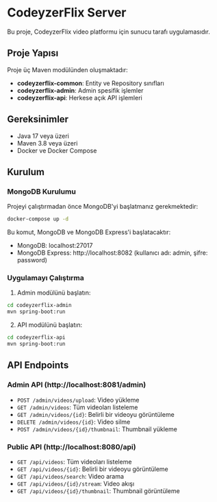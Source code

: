# CodeyzerFlix Server

Bu proje, CodeyzerFlix video platformu için sunucu tarafı uygulamasıdır.

## Proje Yapısı

Proje üç Maven modülünden oluşmaktadır:

- **codeyzerflix-common**: Entity ve Repository sınıfları
- **codeyzerflix-admin**: Admin spesifik işlemler
- **codeyzerflix-api**: Herkese açık API işlemleri

## Gereksinimler

- Java 17 veya üzeri
- Maven 3.8 veya üzeri
- Docker ve Docker Compose

## Kurulum

### MongoDB Kurulumu

Projeyi çalıştırmadan önce MongoDB'yi başlatmanız gerekmektedir:

```bash
docker-compose up -d
```

Bu komut, MongoDB ve MongoDB Express'i başlatacaktır:
- MongoDB: localhost:27017
- MongoDB Express: http://localhost:8082 (kullanıcı adı: admin, şifre: password)

### Uygulamayı Çalıştırma

1. Admin modülünü başlatın:
```bash
cd codeyzerflix-admin
mvn spring-boot:run
```

2. API modülünü başlatın:
```bash
cd codeyzerflix-api
mvn spring-boot:run
```

## API Endpoints

### Admin API (http://localhost:8081/admin)

- `POST /admin/videos/upload`: Video yükleme
- `GET /admin/videos`: Tüm videoları listeleme
- `GET /admin/videos/{id}`: Belirli bir videoyu görüntüleme
- `DELETE /admin/videos/{id}`: Video silme
- `POST /admin/videos/{id}/thumbnail`: Thumbnail yükleme

### Public API (http://localhost:8080/api)

- `GET /api/videos`: Tüm videoları listeleme
- `GET /api/videos/{id}`: Belirli bir videoyu görüntüleme
- `GET /api/videos/search`: Video arama
- `GET /api/videos/{id}/stream`: Video akışı
- `GET /api/videos/{id}/thumbnail`: Thumbnail görüntüleme 